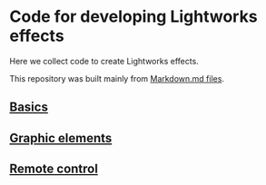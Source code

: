 # Code for developing Lightworks effects
Here we collect code to create Lightworks effects.  

This repository was built mainly from [Markdown.md files](https://guides.github.com/features/mastering-markdown/).  

## [Basics](Basics/README.md)
  
## [Graphic elements](Graphic_elements/README.md)

## [Remote control](Remote_control/README.md)
